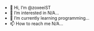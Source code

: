 - 👋 Hi, I’m @zoxeeiST
- 👀 I’m interested in N/A...
- 🌱 I’m currently learning programming...
- 📫 How to reach me N/A...

<!---
zoxeeiST/zoxeeiST is a ✨ special ✨ repository because its `README.md` (this file) appears on your GitHub profile.
You can click the Preview link to take a look at your changes.
--->
